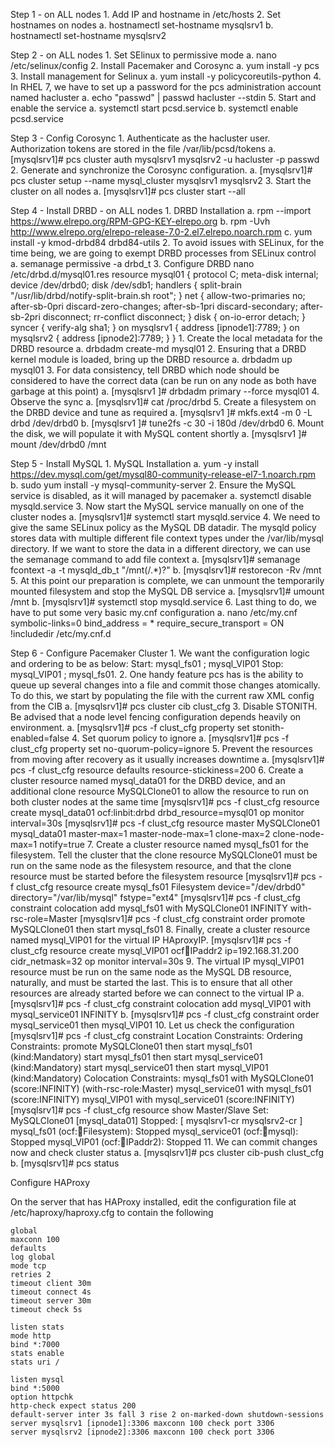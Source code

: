 Step 1 - on ALL nodes
	1. Add IP and hostname in /etc/hosts
	2. Set hostnames on nodes
		a. hostnamectl set-hostname mysqlsrv1
		b. hostnamectl set-hostname mysqlsrv2
		
Step 2 - on ALL nodes
	1. Set SElinux to permissive mode
		a. nano /etc/selinux/config
	2. Install Pacemaker and Corosync
		a. yum install -y pcs
	3. Install management for Selinux
		a. yum install -y policycoreutils-python
	4. In RHEL 7, we have to set up a password for the pcs administration account named hacluster
		a. echo "passwd" | passwd hacluster --stdin
	5. Start and enable the service
		a. systemctl start pcsd.service 
		b. systemctl enable pcsd.service

Step 3 - Config Corosync
	1. Authenticate as the hacluster user. Authorization tokens are stored in the file /var/lib/pcsd/tokens
		a. [mysqlsrv1]# pcs cluster auth mysqlsrv1 mysqlsrv2 -u hacluster -p passwd
	2. Generate and synchronize the Corosync configuration.
		a. [mysqlsrv1]# pcs cluster setup --name mysql_cluster mysqlsrv1 mysqlsrv2
	3. Start the cluster on all nodes
		a. [mysqlsrv1]# pcs cluster start --all
	
Step 4 - Install DRBD - on ALL nodes
	1. DRBD Installation
		a. rpm --import https://www.elrepo.org/RPM-GPG-KEY-elrepo.org
		b. rpm -Uvh http://www.elrepo.org/elrepo-release-7.0-2.el7.elrepo.noarch.rpm
		c. yum install -y kmod-drbd84 drbd84-utils
	2. To avoid issues with SELinux, for the time being, we are going to exempt DRBD processes from SELinux control
		a. semanage permissive -a drbd_t
	3. Configure DRBD
nano /etc/drbd.d/mysql01.res
resource mysql01 {
 protocol C;
 meta-disk internal;
 device /dev/drbd0;
 disk   /dev/sdb1;
 handlers {
  split-brain "/usr/lib/drbd/notify-split-brain.sh root";
 }
 net {
  allow-two-primaries no;
  after-sb-0pri discard-zero-changes;
  after-sb-1pri discard-secondary;
  after-sb-2pri disconnect;
  rr-conflict disconnect;
 }
 disk {
  on-io-error detach;
 }
 syncer {
  verify-alg sha1;
 }
 on mysqlsrv1 {
  address  [ipnode1]:7789;
 }
 on mysqlsrv2 {
  address  [ipnode2]:7789;
 }
}
	1. Create the local metadata for the DRBD resource
		a. drbdadm create-md mysql01
	2. Ensuring that a DRBD kernel module is loaded, bring up the DRBD resource
		a. drbdadm up mysql01
	3. For data consistency, tell DRBD which node should be considered to have the correct data (can be run on any node as both have garbage at this point)
		a. [mysqlsrv1 ]# drbdadm primary --force mysql01
	4. Observe the sync
		a. [mysqlsrv1]# cat /proc/drbd
	5. Create a filesystem on the DRBD device and tune as required
		a. [mysqlsrv1 ]# mkfs.ext4 -m 0 -L drbd /dev/drbd0
		b. [mysqlsrv1 ]# tune2fs -c 30 -i 180d /dev/drbd0
	6. Mount the disk, we will populate it with MySQL content shortly
		a. [mysqlsrv1 ]# mount /dev/drbd0 /mnt
	
Step 5 - Install MySQL
	1. MySQL Installation
		a. yum -y install https://dev.mysql.com/get/mysql80-community-release-el7-1.noarch.rpm
		b. sudo yum install -y mysql-community-server
	2. Ensure the MySQL service is disabled, as it will managed by pacemaker
		a. systemctl disable mysqld.service
	3. Now start the MySQL service manually on one of the cluster nodes
		a. [mysqlsrv1]# systemctl start mysqld.service
	4. We need to give the same SELinux policy as the MySQL DB datadir. The mysqld policy stores data with multiple different file context types under the /var/lib/mysql directory. If we want to store the data in a different directory, we can use the semanage command to add file context
		a. [mysqlsrv1]# semanage fcontext -a -t mysqld_db_t "/mnt(/.*)?"
		b. [mysqlsrv1]# restorecon -Rv /mnt
	5. At this point our preparation is complete, we can unmount the temporarily mounted filesystem and stop the MySQL DB service
		a. [mysqlsrv1]# umount /mnt
		b. [mysqlsrv1]# systemctl stop mysqld.service
	6. Last thing to do, we have to put some very basic my.cnf configuration
		a. nano /etc/my.cnf
		symbolic-links=0
		bind_address = *
		require_secure_transport = ON
		!includedir /etc/my.cnf.d
	
Step 6 - Configure Pacemaker Cluster
	1. We want the configuration logic and ordering to be as below:
		Start: mysql_fs01 ; mysql_VIP01
		Stop: mysql_VIP01 ; mysql_fs01.
	2. One handy feature pcs has is the ability to queue up several changes into a file and commit those changes atomically. To do this, we start by populating the file with the current raw XML config from the CIB
		a. [mysqlsrv1]# pcs cluster cib clust_cfg
	3. Disable STONITH. Be advised that a node level fencing configuration depends heavily on environment.
		a. [mysqlsrv1]# pcs -f clust_cfg property set stonith-enabled=false
	4. Set quorum policy to ignore
		a. [mysqlsrv1]# pcs -f clust_cfg property set no-quorum-policy=ignore
	5. Prevent the resources from moving after recovery as it usually increases downtime
		a. [mysqlsrv1]# pcs -f clust_cfg resource defaults resource-stickiness=200
	6. Create a cluster resource named mysql_data01 for the DRBD device, and an additional clone resource MySQLClone01 to allow the resource to run on both cluster nodes at the same time
		[mysqlsrv1]# pcs -f clust_cfg resource create mysql_data01 ocf:linbit:drbd drbd_resource=mysql01 op monitor interval=30s
		[mysqlsrv1]# pcs -f clust_cfg resource master MySQLClone01 mysql_data01 master-max=1 master-node-max=1 clone-max=2 clone-node-max=1 notify=true
	7. Create a cluster resource named mysql_fs01 for the filesystem. Tell the cluster that the clone resource MySQLClone01 must be run on the same node as the filesystem resource, and that the clone resource must be started before the filesystem resource
		[mysqlsrv1]# pcs -f clust_cfg resource create mysql_fs01 Filesystem device="/dev/drbd0" directory="/var/lib/mysql" fstype="ext4"
		[mysqlsrv1]# pcs -f clust_cfg constraint colocation add mysql_fs01 with MySQLClone01 INFINITY with-rsc-role=Master
		[mysqlsrv1]# pcs -f clust_cfg constraint order promote MySQLClone01 then start mysql_fs01
	8. Finally, create a cluster resource named mysql_VIP01 for the virtual IP HAproxyIP.
		[mysqlsrv1]# pcs -f clust_cfg resource create mysql_VIP01 ocf:heartbeat:IPaddr2 ip=192.168.31.200 cidr_netmask=32 op monitor interval=30s
	9. The virtual IP mysql_VIP01 resource must be run on the same node as the MySQL DB resource, naturally, and must be started the last. This is to ensure that all other resources are already started before we can connect to the virtual IP
		a. [mysqlsrv1]# pcs -f clust_cfg constraint colocation add mysql_VIP01 with mysql_service01 INFINITY
		b. [mysqlsrv1]# pcs -f clust_cfg constraint order mysql_service01 then mysql_VIP01
	10. Let us check the configuration
		[mysqlsrv1]# pcs -f clust_cfg constraint
			Location Constraints:
			Ordering Constraints:
			  promote MySQLClone01 then start mysql_fs01 (kind:Mandatory)
			  start mysql_fs01 then start mysql_service01 (kind:Mandatory)
			  start mysql_service01 then start mysql_VIP01 (kind:Mandatory)
			Colocation Constraints:
			  mysql_fs01 with MySQLClone01 (score:INFINITY) (with-rsc-role:Master)
			  mysql_service01 with mysql_fs01 (score:INFINITY)
			  mysql_VIP01 with mysql_service01 (score:INFINITY)</pre>
		[mysqlsrv1]# pcs -f clust_cfg resource show
			 Master/Slave Set: MySQLClone01 [mysql_data01]
			     Stopped: [ mysqlsrv1-cr mysqlsrv2-cr ]
			 mysql_fs01	(ocf::heartbeat:Filesystem):	Stopped
			 mysql_service01	(ocf::heartbeat:mysql):	Stopped
			 mysql_VIP01	(ocf::heartbeat:IPaddr2):	Stopped
	11. We can commit changes now and check cluster status
		a. [mysqlsrv1]# pcs cluster cib-push clust_cfg
		b. [mysqlsrv1]# pcs status

Configure HAProxy

On the server that has HAProxy installed, edit the configuration file at /etc/haproxy/haproxy.cfg to contain the following
	
	global
	maxconn 100
	defaults
	log global
	mode tcp
	retries 2
	timeout client 30m
	timeout connect 4s
	timeout server 30m
	timeout check 5s
	
	listen stats
	mode http
	bind *:7000
	stats enable
	stats uri /
	
	listen mysql
	bind *:5000
	option httpchk
	http-check expect status 200
	default-server inter 3s fall 3 rise 2 on-marked-down shutdown-sessions
	server mysqlsrv1 [ipnode1]:3306 maxconn 100 check port 3306
	server mysqlsrv2 [ipnode2]:3306 maxconn 100 check port 3306
